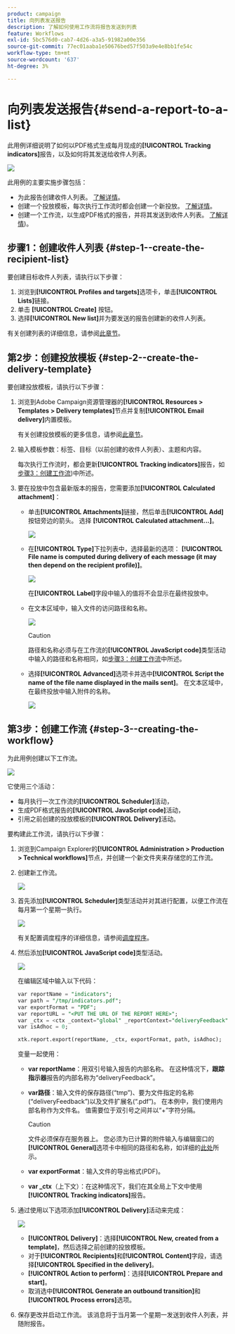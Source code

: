 ```yaml
---
product: campaign
title: 向列表发送报告
description: 了解如何使用工作流将报告发送到列表
feature: Workflows
exl-id: 5bc576d0-cab7-4d26-a3a5-91982a00e356
source-git-commit: 77ec01aaba1e50676bed57f503a9e4e8bb1fe54c
workflow-type: tm+mt
source-wordcount: '637'
ht-degree: 3%

---
```


# 向列表发送报告{#send-a-report-to-a-list}

此用例详细说明了如何以PDF格式生成每月现成的&#x200B;**[!UICONTROL Tracking indicators]**&#x200B;报告，以及如何将其发送给收件人列表。

![](assets/use_case_report_intro.png)

此用例的主要实施步骤包括：

* 为此报告创建收件人列表。 [了解详情](#step-1--create-the-recipient-list)。
* 创建一个投放模板，每次执行工作流时都会创建一个新投放。 [了解详情](#step-2--create-the-delivery-template)。
* 创建一个工作流，以生成PDF格式的报告，并将其发送到收件人列表。 [了解详情](#step-3--create-the-workflow))。

## 步骤1：创建收件人列表 {#step-1--create-the-recipient-list}

要创建目标收件人列表，请执行以下步骤：

1. 浏览到&#x200B;**[!UICONTROL Profiles and targets]**&#x200B;选项卡，单击&#x200B;**[!UICONTROL Lists]**&#x200B;链接。
1. 单击 **[!UICONTROL Create]** 按钮。
1. 选择&#x200B;**[!UICONTROL New list]**&#x200B;并为要发送的报告创建新的收件人列表。

有关创建列表的详细信息，请参阅[此章节](../../v8/audiences/create-audiences.md)。

## 第2步：创建投放模板 {#step-2--create-the-delivery-template}

要创建投放模板，请执行以下步骤：

1. 浏览到Adobe Campaign资源管理器的&#x200B;**[!UICONTROL Resources > Templates > Delivery templates]**&#x200B;节点并复制&#x200B;**[!UICONTROL Email delivery]**&#x200B;内置模板。

   有关创建投放模板的更多信息，请参阅[此章节](../../v8/send/create-templates.md)。

1. 输入模板参数：标签、目标（以前创建的收件人列表）、主题和内容。

   每次执行工作流时，都会更新&#x200B;**[!UICONTROL Tracking indicators]**&#x200B;报告，如[步骤3：创建工作流](#step-3--creating-the-workflow))中所述。

1. 要在投放中包含最新版本的报告，您需要添加&#x200B;**[!UICONTROL Calculated attachment]**：

   * 单击&#x200B;**[!UICONTROL Attachments]**&#x200B;链接，然后单击&#x200B;**[!UICONTROL Add]**&#x200B;按钮旁边的箭头。 选择 **[!UICONTROL Calculated attachment...]**。

     ![](assets/use_case_report_4.png)

   * 在&#x200B;**[!UICONTROL Type]**&#x200B;下拉列表中，选择最新的选项： **[!UICONTROL File name is computed during delivery of each message (it may then depend on the recipient profile)]**。

     ![](assets/use_case_report_5.png)

     在&#x200B;**[!UICONTROL Label]**&#x200B;字段中输入的值将不会显示在最终投放中。

   * 在文本区域中，输入文件的访问路径和名称。

     ![](assets/use_case_report_6.png)

     >[!CAUTION]
     >
     >路径和名称必须与在工作流的&#x200B;**[!UICONTROL JavaScript code]**&#x200B;类型活动中输入的路径和名称相同，如[步骤3：创建工作流](#step-3--creating-the-workflow)中所述。

   * 选择&#x200B;**[!UICONTROL Advanced]**&#x200B;选项卡并选中&#x200B;**[!UICONTROL Script the name of the file name displayed in the mails sent]**。 在文本区域中，在最终投放中输入附件的名称。

     ![](assets/use_case_report_6b.png)

## 第3步：创建工作流 {#step-3--creating-the-workflow}

为此用例创建以下工作流。

![](assets/use_case_report_8.png)

它使用三个活动：

* 每月执行一次工作流的&#x200B;**[!UICONTROL Scheduler]**&#x200B;活动，
* 生成PDF格式报告的&#x200B;**[!UICONTROL JavaScript code]**&#x200B;活动，
* 引用之前创建的投放模板的&#x200B;**[!UICONTROL Delivery]**&#x200B;活动。

要构建此工作流，请执行以下步骤：

1. 浏览到Campaign Explorer的&#x200B;**[!UICONTROL Administration > Production > Technical workflows]**&#x200B;节点，并创建一个新文件夹来存储您的工作流。
1. 创建新工作流。

   ![](assets/use_case_report_7.png)

1. 首先添加&#x200B;**[!UICONTROL Scheduler]**&#x200B;类型活动并对其进行配置，以便工作流在每月第一个星期一执行。

   ![](assets/use_case_report_9.png)

   有关配置调度程序的详细信息，请参阅[调度程序](scheduler.md)。

1. 然后添加&#x200B;**[!UICONTROL JavaScript code]**&#x200B;类型活动。

   ![](assets/use_case_report_10.png)

   在编辑区域中输入以下代码：

   ```sql
   var reportName = "indicators";
   var path = "/tmp/indicators.pdf";
   var exportFormat = "PDF";
   var reportURL = "<PUT THE URL OF THE REPORT HERE>";
   var _ctx = <ctx _context="global" _reportContext="deliveryFeedback" />
   var isAdhoc = 0;
   
   xtk.report.export(reportName, _ctx, exportFormat, path, isAdhoc);
   ```


   变量一起使用：

   * **var reportName**：用双引号输入报告的内部名称。 在这种情况下，**跟踪指示器**&#x200B;报告的内部名称为“deliveryFeedback”。
   * **var路径**：输入文件的保存路径(“tmp”)、要为文件指定的名称(“deliveryFeedback”)以及文件扩展名(“.pdf”)。 在本例中，我们使用内部名称作为文件名。 值需要位于双引号之间并以“+”字符分隔。

     >[!CAUTION]
     >
     >文件必须保存在服务器上。 您必须为已计算的附件输入与编辑窗口的&#x200B;**[!UICONTROL General]**&#x200B;选项卡中相同的路径和名称，如详细的[此处](#step-2--create-the-delivery-template)所示。

   * **var exportFormat**：输入文件的导出格式(PDF)。
   * **var _ctx**（上下文）：在这种情况下，我们在其全局上下文中使用&#x200B;**[!UICONTROL Tracking indicators]**&#x200B;报告。

1. 通过使用以下选项添加&#x200B;**[!UICONTROL Delivery]**&#x200B;活动来完成：

   ![](assets/use_case_report_11.png)

   * **[!UICONTROL Delivery]**：选择&#x200B;**[!UICONTROL New, created from a template]**，然后选择之前创建的投放模板。
   * 对于&#x200B;**[!UICONTROL Recipients]**&#x200B;和&#x200B;**[!UICONTROL Content]**&#x200B;字段，请选择&#x200B;**[!UICONTROL Specified in the delivery]**。
   * **[!UICONTROL Action to perform]**：选择&#x200B;**[!UICONTROL Prepare and start]**。
   * 取消选中&#x200B;**[!UICONTROL Generate an outbound transition]**&#x200B;和&#x200B;**[!UICONTROL Process errors]**&#x200B;选项。

1. 保存更改并启动工作流。 该消息将于当月第一个星期一发送到收件人列表，并随附报告。
